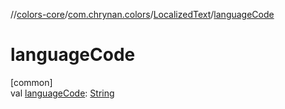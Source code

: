 //[colors-core](../../../index.md)/[com.chrynan.colors](../index.md)/[LocalizedText](index.md)/[languageCode](language-code.md)

# languageCode

[common]\
val [languageCode](language-code.md): [String](https://kotlinlang.org/api/latest/jvm/stdlib/kotlin/-string/index.html)
